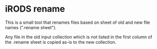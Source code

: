 # iRODS rename

This is a small tool that renames files based on sheet of old and new file names (".rename sheet").

Any file in the old input collection which is not listed in the first column of the .rename sheet is copied as-is to the new collection.